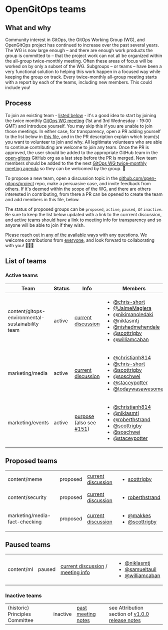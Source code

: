 # OpenGitOps teams

## What and why

Community interest in GitOps, the GitOps Working Group (WG), and OpenGitOps project has continued to increase over the past several years. The WG is now large enough – and there are enough work products the group is committed to – that the project work can not all be organized within the all-group twice-monthly meeting. Often these areas of focus will be worked on by only a subset of the WG. Subgroups – or teams – have been a very functional solution to helping this work happen in a focused way while keeping the group on track. Every twice-monthly all-group meeting starts with a report by each of the teams, including new members. This could include you!

## Process

To join an existing team - [listed below](#list-of-teams) - it's a good idea to start by joining the twice monthly [GitOps WG meeting](https://zoom.us/j/93779536510?pwd=TEFzbGRzREI3MVlkZmluemVkMEhHdz09) (1st and 3rd Wednesday - 19:00 GMT) and introduce yourself. You may skip this if you are unable to join those meetings. In either case, for transparency, open a PR adding yourself to the list below in [this file](./TEAMS.md), and in the PR description explain which team(s) you want to volunteer to join and why. All legitimate volunteers who are able to continue contributing are welcome to join any team. Once the PR is approved, the user should be added to the appropriate GitHub team in the [open-gitops](https://github.com/open-gitops) GitHub org as a last step before the PR is merged. New team members should be added to the the next [GitOps WG twice-monthly meeting agenda](https://docs.google.com/document/d/1hxifmCdOV5_FbKloDJRWZQHq0ge-trXJKF-BgV4wHVk/edit) so they can be welcomed by the group. 🦄

To propose a new team, open a discussion topic in the [github.com/open-gitops/project](https://github.com/open-gitops/project) repo, make a persuasive case, and invite feedback from others. If it's deemed within the scope of the WG, and there are others interested in contributing, from there a PR can be opened to create the team and add members in this file, below.

The status of proposed groups can be `proposed`, `active`, `paused`, or `inactive`. Be sure to keep the list below updated with a link to the currrent discussion, and active teams should have a link to meeting info for transparency and so anyone will be able to join if they wish.

Please [reach out in any of the available ways](https://github.com/open-gitops/.github/blob/main/CONTRIBUTING.md) with any questions. We welcome contributions from [everyone](https://github.com/open-gitops/project/blob/main/GOVERNANCE.md#all-members), and look forward to collaborating with you! 🙂💖🤝

## List of teams

### Active teams

<!-- markdownlint-disable MD033 -->
| Team | Status | Info | Members |
| -- | -- | -- | -- |
| content/gitops-environmental-sustainability team | active | [current discussion](https://github.com/open-gitops/project/issues/129) | <ul><li>[@chris-short](https://github.com/chris-short)</li><li>[@JaimeMagiera](https://github.com/JaimeMagiera)</li><li>[@nikimanoledaki](https://github.com/nikimanoledaki)</li><li>[@niklasmtj](https://github.com/niklasmtj)</li><li>[@nishadmehendale](https://github.com/nishadmehendale)</li><li>[@scottrigby](https://github.com/scottrigby)</li><li>[@williamcaban](https://github.com/williamcaban)</li></ul> |
| marketing/media | active | [current discussion](https://github.com/open-gitops/project/discussions/22) | <ul><li>[@christianh814](https://github.com/christianh814)</li><li>[@chris-short](https://github.com/chris-short)</li><li>[@scottrigby](https://github.com/scottrigby)</li><li>[@soschwei](https://github.com/soschwei)</li><li>[@staceypotter](https://github.com/staceypotter)</li><li>[@todaywasawesome](https://github.com/todaywasawesome)</li></ul> |
| marketing/events | active | [purpose](https://github.com/open-gitops/project/blob/main/GOVERNANCE.md#committees) (also see [#151](https://github.com/open-gitops/project/issues/151)) | <ul><li>[@christianh814](https://github.com/christianh814)</li><li>[@niklasmtj](https://github.com/niklasmtj)</li><li>[@roberthstrand](https://github.com/roberthstrand)</li><li>[@scottrigby](https://github.com/scottrigby)</li><li>[@soschwei](https://github.com/soschwei)</li><li>[@staceypotter](https://github.com/staceypotter)</li></ul> |

## Proposed teams

|||||
|--|--|--|--|
| content/meme | proposed | [current discussion](https://github.com/open-gitops/project/discussions/102) | <ul><li>[scottrigby](https://github.com/scottrigby)</li></ul> |
| content/security | proposed | [current discussion](https://github.com/open-gitops/project/issues/128) | <ul><li>[roberthstrand](https://github.com/roberthstrand)</li></ul> |
| marketing/media-fact-checking | proposed | [current discussion](https://github.com/open-gitops/project/discussions/99) | <ul><li>[@makkes](https://github.com/makkes)</li><li>[@scottrigby](https://github.com/scottrigby)</li></ul> |

## Paused teams

|||||
|--|--|--|--|
| content/ml | paused | [current discussion](https://github.com/open-gitops/project/issues/127) / [meeting info](https://docs.google.com/document/d/1HHkqMK_GW6dYHPu1oDjRXesPFO0u1KtyHX70FQ95_7A/edit#heading=h.m1bztpjqh35d) | <ul><li>[@niklasmtj](https://github.com/niklasmtj)</li><li>[@samueltauil](https://github.com/samueltauil)</li><li>[@williamcaban](https://github.com/williamcaban)</li></ul> |

### Inactive teams

|||||
|--|--|--|--|
| (historic) Principles Committee | inactive | [past meeting notes](https://docs.google.com/document/d/1hxifmCdOV5_FbKloDJRWZQHq0ge-trXJKF-BgV4wHVk/edit#heading=h.kr2ebmvnmiq7) |  see Attribution section of [v1.0.0 release notes](https://github.com/open-gitops/documents/releases/tag/v1.0.0) |
